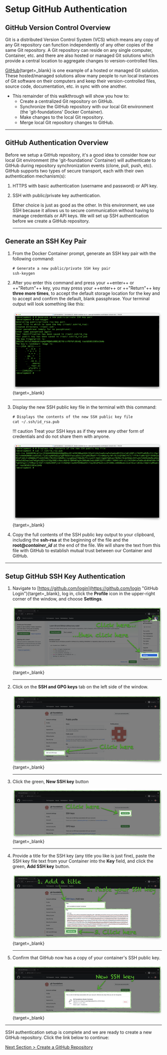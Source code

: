 # Setup GitHub Authentication

## GitHub Version Control Overview

Git is a distributed Version Control System (VCS) which means any copy of any Git repository can function independently of any other copies of the same Git repository. A Git repository can reside on any single computer, Container, etc. and there are also hosted or managed Git solutions which provide a central location to aggregate changes to version-controlled files.

[GitHub](https://github.com "GitHub.com"){target=_blank} is one example of a hosted or managed Git solution.  These hosted/managed solutions allow many people to run local instances of Git software on their computers and keep their version-controlled files, source code, documentation, etc. in sync with one another.

- This remainder of this walkthrough will show you how to:
  - Create a centralized Git repository on GitHub.
  - Synchronize the GitHub repository with our local Git environment (the 'git-foundations' Docker Container).
  - Make changes to the local Git repository.
  - Merge local Git repository changes to GitHub.

---

## GitHub Authentication Overview

Before we setup a GitHub repository, it's a good idea to consider how our local Git environment (the 'git-foundations' Container) will authenticate to GitHub during repository synchronization events (clone, pull, push, etc). GitHub supports two types of secure transport, each with their own authentication mechanism(s):

1. HTTPS with basic authentication (username and password) or API key.
2. SSH with public/private key authentication.

    Either choice is just as good as the other. In this environment, we use SSH because it allows us to secure communication without having to manage credentials or API keys. We will set up SSH authentication before we create a GitHub repository.

    ---

## Generate an SSH Key Pair

1. From the Docker Container prompt, generate an SSH key pair with the following command:

    ```shell
    # Generate a new public/private SSH key pair
    ssh-keygen
    ```

2. After you enter this command and press your ++enter++ or ++"Return"++ key, you may press your ++enter++ or ++"Return"++ key **three more times**, to accept the default storage location for the key and to accept and confirm the default, blank passphrase. Your terminal output will look something like this:

    [![container-ssh-keygen](../images/container-ssh-keygen.png "ssh-keygen")](/git-foundations/images/container-ssh-keygen.png){target=_blank}

    ---

3. Display the new SSH public key file in the terminal with this command:

    ```shell
    # Displays the contents of the new SSH public key file
    cat ~/.ssh/id_rsa.pub
    ```

    !!! caution
        Treat your SSH keys as if they were any other form of credentials and do not share them with anyone.

    [![container-ssh-key](../images/container-ssh-key.png "cat ~/.ssh/id_rsa.pub")](/git-foundations/images/container-ssh-key.png){target=_blank}

4. Copy the full contents of the SSH public key output to your clipboard, including the **ssh-rsa** at the beginning of the file and the **root@_container_id_** at the end of the file. We will share the text from this file with GitHub to establish mutual trust between our Container and GitHub.

---

## Setup GitHub SSH Key Authentication

1. Navigate to [https://github.com/login](https://github.com/login "GitHub Login"){target=_blank}, log in, click the **Profile** icon in the upper-right corner of the window, and choose **Settings**.

    [![github-settings](../images/github-settings.png "GitHub settings access")](/git-foundations/images/github-settings.png){target=_blank}

    ---

2. Click on the **SSH and GPG keys** tab on the left side of the window.

    [![github-profile](../images/github-profile.png "GitHub profile")](/git-foundations/images/github-profile.png){target=_blank}

    ---

3. Click the green, **New SSH key** button

    [![github-ssh-keys](../images/github-ssh-keys.png "GitHub SSH keys")](/git-foundations/images/github-ssh-keys.png){target=_blank}

    ---

4. Provide a title for the SSH key (any title you like is just fine), paste the SSH key file text from your Container into the **Key** field, and click the green, **Add SSH key** button.

    [![github-add-ssh-key](../images/github-add-ssh-key.png "GitHub create SSH key")](/git-foundations/images/github-add-ssh-key.png){target=_blank}

    ---

5. Confirm that GitHub now has a copy of your container's SSH public key.

    [![github-new-ssh-key](../images/github-new-ssh-key.png "GitHub new SSH key")](/git-foundations/images/github-new-ssh-key.png){target=_blank}

---

SSH authentication setup is complete and we are ready to create a new GitHub repository. Click the link below to continue:

[Next Section > Create a GitHub Repository](section_3.md "Create a GitHub Repository")

